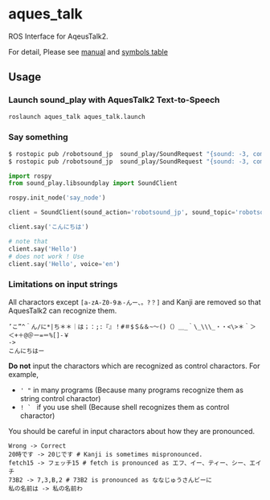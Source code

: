 # aques_talk

ROS Interface for AqeusTalk2.

For detail, Please see [manual](https://www.a-quest.com/archive/manual/aqtk2_lnx_man.pdf) and [symbols table](https://www.a-quest.com/archive/manual/siyo_onseikigou.pdf)


## Usage

### Launch sound_play with AquesTalk2 Text-to-Speech

```bash
roslaunch aques_talk aques_talk.launch
```

### Say something

```bash
$ rostopic pub /robotsound_jp  sound_play/SoundRequest "{sound: -3, command: 1, volume: 10.0, arg: 'こんにちわ', arg2: ''}"
$ rostopic pub /robotsound_jp  sound_play/SoundRequest "{sound: -3, command: 1, volume: 10.0, arg: 'こんにちわピーアールツー', arg2: ''}"
```

```python
import rospy
from sound_play.libsoundplay import SoundClient

rospy.init_node('say_node')

client = SoundClient(sound_action='robotsound_jp', sound_topic='robotsound_jp')

client.say('こんにちは')

# note that
client.say('Hello')
# does not work ! Use
client.say('Hello', voice='en')


```


### Limitations on input strings

All charactors except `[a-zA-Z0-9ぁ-んー、。?？]` and Kanji are removed so that AquesTalk2 can recognize them.

```
’こ”^＾ん/に*|ち＊＊｜は；：;:『』！#＃$＄&＆~〜()（）＿_｀\_\\\_・・<\>＊｀＞＜+＋@＠ー=＝%[]-￥
->
こんにちはー
```

**Do not** input the charactors which are recognized as control charactors. For example,
- `' "` in many programs (Because many programs recognize them as string control charactor)
- ``! ` `` if you use shell (Because shell recognizes them as control charactor)

You should be careful in input charactors about how they are pronounced.
```
Wrong -> Correct
20時です -> 20じです # Kanji is sometimes mispronounced.
fetch15 -> フェッチ15 # fetch is pronounced as エフ、イー、ティー、シー、エイチ
73B2 -> 7,3,B,2 # 73B2 is pronounced as ななじゅうさんビーに
私の名前は -> 私の名前わ
```
